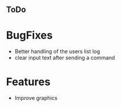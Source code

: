 ## ToDo
 # BugFixes
  - Better handling of the users list log
  - clear input text after sending a command
# Features
  - Improve graphics
